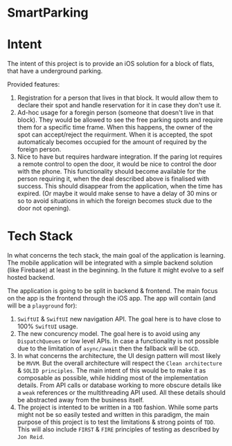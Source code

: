 # SmartParking

# Intent
The intent of this project is to provide an iOS solution for a block of flats, that have a underground parking.

Provided features:
1. Registration for a person that lives in that block. It would allow them to declare their spot and handle reservation for it in case they don't use it.
2. Ad-hoc usage for a foregin person (someone that doesn't live in that block). They would be allowed to see the free parking spots and require them for a specific time frame. When this happens, the owner of the spot can accept/reject the requirment. When it is accepted, the spot automaticaly becomes occupied for the amount of required by the foreign person.
3. Nice to have but requires hardware integration. If the paring lot requires a remote control to open the door, it would be nice to control the door with the phone. This functionality should become available for the person requiring it, when the deal described above is finalised with success. This should disappear from the application, when the time has expired. (Or maybe it would make sense to have a delay of 30 mins or so to avoid situations in which the foreign becomes stuck due to the door not opening).

# Tech Stack
In what concerns the tech stack, the main goal of the application is learning. The mobile application will be integrated with a simple backend solution (like Firebase) at least in the beginning. In the future it might evolve to a self hosted backend.

The application is going to be split in backend & frontend. The main focus on the app is the frontend through the iOS app. The app will contain (and will be a `playground` for):

1. `SwiftUI` & `SwiftUI` new navigation API. The goal here is to have close to 100% `SwiftUI` usage.
2. The new concurency model. The goal here is to avoid using any `DispatchQueues` or low level APIs. In case a functionality is not possible due to the limitation of `async/await` then the fallback will be `GCD`.
3. In what concerns the architecture, the UI design pattern will most likely be `MVVM`. But the overall architecture will respect the `Clean architecture` & `SOLID principles`. The main intent of this would be to make it as composable as possible, while hidding most of the implementation details. From API calls or database working to more obscure details like a `weak` references or the multithreading API used. All these details should be abstracted away from the business itself.
4. The project is intented to be written in a `TDD` fashion. While some parts might not be so easily tested and written in this paradigm, the main purpose of this project is to test the limitations & strong points of `TDD`. This will also include `FIRST` & `FIRE` principles of testing as described by `Jon Reid`.
